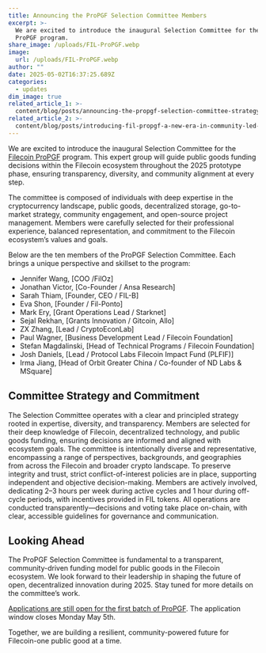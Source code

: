 ```yaml
---
title: Announcing the ProPGF Selection Committee Members
excerpt: >-
  We are excited to introduce the inaugural Selection Committee for the Filecoin
  ProPGF program.
share_image: /uploads/FIL-ProPGF.webp
image:
  url: /uploads/FIL-ProPGF.webp
author: ""
date: 2025-05-02T16:37:25.689Z
categories:
  - updates
dim_image: true
related_article_1: >-
  content/blog/posts/announcing-the-propgf-selection-committee-strategy-and-approach.en.md
related_article_2: >-
  content/blog/posts/introducing-fil-propgf-a-new-era-in-community-led-public-goods-funding-for-the-filecoin-ecosystem.en.md
---
```


We are excited to introduce the inaugural Selection Committee for the [Filecoin ProPGF](https://fil-propgf.questbook.app/) program. This expert group will guide public goods funding decisions within the Filecoin ecosystem throughout the 2025 prototype phase, ensuring transparency, diversity, and community alignment at every step.

The committee is composed of individuals with deep expertise in the cryptocurrency landscape, public goods, decentralized storage, go-to-market strategy, community engagement, and open-source project management. Members were carefully selected for their professional experience, balanced representation, and commitment to the Filecoin ecosystem’s values and goals.

Below are the ten members of the ProPGF Selection Committee. Each brings a unique perspective and skillset to the program:

- Jennifer Wang, \[COO /FilOz]
- Jonathan Victor, \[Co-Founder / Ansa Research]
- Sarah Thiam, \[Founder, CEO / FIL-B]
- Eva Shon, \[Founder / Fil-Ponto]
- Mark Ery, \[Grant Operations Lead / Starknet]
- Sejal Rekhan, \[Grants Innovation / Gitcoin, Allo]
- ZX Zhang, \[Lead / CryptoEconLab]
- Paul Wagner, \[Business Development Lead / Filecoin Foundation]
- Stefan Magdalinski, \[Head of Technical Programs / Filecoin Foundation]
- Josh Daniels, \[Lead / Protocol Labs Filecoin Impact Fund (PLFIF)]
- Irma Jiang, \[Head of Orbit Greater China / Co-founder of ND Labs & MSquare]

## Committee Strategy and Commitment

The Selection Committee operates with a clear and principled strategy rooted in expertise, diversity, and transparency. Members are selected for their deep knowledge of Filecoin, decentralized technology, and public goods funding, ensuring decisions are informed and aligned with ecosystem goals. The committee is intentionally diverse and representative, encompassing a range of perspectives, backgrounds, and geographies from across the Filecoin and broader crypto landscape. To preserve integrity and trust, strict conflict-of-interest policies are in place, supporting independent and objective decision-making. Members are actively involved, dedicating 2–3 hours per week during active cycles and 1 hour during off-cycle periods, with incentives provided in FIL tokens. All operations are conducted transparently—decisions and voting take place on-chain, with clear, accessible guidelines for governance and communication.

## Looking Ahead

The ProPGF Selection Committee is fundamental to a transparent, community-driven funding model for public goods in the Filecoin ecosystem. We look forward to their leadership in shaping the future of open, decentralized innovation during 2025. Stay tuned for more details on the committee’s work. 

[Applications are still open for the first batch of ProPGF](https://fil-propgf.questbook.app/proposal_form/?grantId=67b7bd4a364bc21272aea6f1&chainId=10&newTab=true). The application window closes Monday May 5th. 

Together, we are building a resilient, community-powered future for Filecoin-one public good at a time. 
